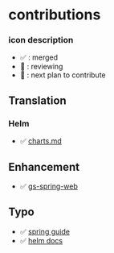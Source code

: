 # contributions

### icon description
- :white_check_mark: : merged
- :repeat: : reviewing
- :memo: : next plan to contribute

## Translation
### Helm
- :white_check_mark: [charts.md](https://github.com/helm/helm-www/pull/1044)

## Enhancement
- :white_check_mark: [gs-spring-web](https://github.com/spring-guides/gs-securing-web/pull/60)

## Typo
- :white_check_mark: [spring guide](https://github.com/spring-guides/tut-react-and-spring-data-rest/pull/125)
- :white_check_mark: [helm docs](https://github.com/helm/helm-www/pull/1042)
